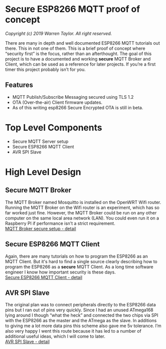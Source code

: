 # Secure ESP8266 MQTT proof of concept
*Copyright (c) 2019 Warren Taylor.  All right reserved.*

There are many in depth and well documented ESP8266 MQTT tutorials out there. This in not one of them. This is a brief proof of concept where “security first” is the focus, rather than an afterthought. The goal of this project is to have a documented and working **secure** MQTT Broker and Client, which can be used as a reference for later projects.
If you’re a first timer this project probably isn’t for you.

## Features
- MQTT Publish/Subscribe Messaging secured using TLS 1.2
- OTA (Over-the-air) Client firmware updates.
- As of this writing esp8266 Secure Encrypted OTA is still in beta.

# Top Level Components
- Secure MQTT Server setup
- Secure ESP8266 MQTT Client
- AVR SPI Slave

# High Level Design 

## Secure MQTT Broker
The MQTT Broker named Mosquitto is installed on the OpenWRT Wifi router. Running the MQTT Broker on the Wifi router is an experiment, which has so far worked just fine. However, the MQTT Broker could be run on any other computer on the same local area network (LAN). You could even run it on a Raspberry PI if performance isn’t a strict requirement.
<br>[MQTT Broker secure setup - detail](top-level-components/mqtt_server_setup#mqtt-broker-secure-setup)

## Secure ESP8266 MQTT Client
Again, there are many tutorials on how to program the ESP8266 as an MQTT Client. But it's hard to find a single source clearly describing how to program the ESP8266 as a **secure** MQTT Client. As a long time software engineer I know how important security is these days.
<br>[Secure ESP8266 MQTT Client - detail](top-level-components/secure_esp8266_mqtt_client#secure-esp8266-mqtt-client)

## AVR SPI Slave
The original plan was to connect peripherals directly to the ESP8266 data pins but I ran out of pins very quickly. Since I had an unused ATmega168 lying around I though “what the heck” and connected the two chips via SPI with the ESP8266 as the master and the ATmega as the slave. In additions to giving me a lot more data pins this scheme also gave me 5v tolerance. I’m also very happy I went this route because it has led to a number of additional useful ideas, which I will come to later.
<br>[AVR SPI Slave - detail](top-level-components/avr_spi_slave#avr-spi-slave)
